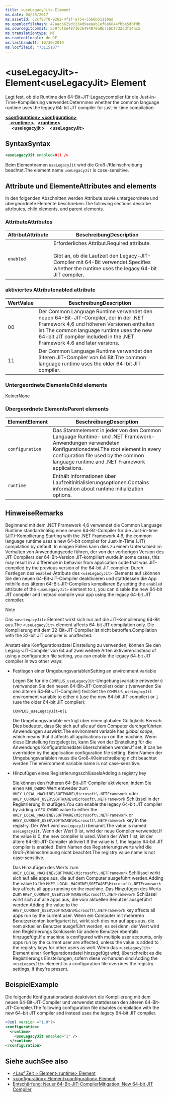 ```yaml
---
title: <useLegacyJit>-Element
ms.date: 04/26/2017
ms.assetid: c2cf97f0-9262-4f1f-a754-5568b51110ad
ms.openlocfilehash: 47aacb629dc234d9aeaab1ef6e6844fbbe5dbfdb
ms.sourcegitcommit: 559fcfbe4871636494870a8b716bf7325df34ac5
ms.translationtype: MT
ms.contentlocale: de-DE
ms.lasthandoff: 10/30/2019
ms.locfileid: "73115107"
---
```

# <a name="uselegacyjit-element"></a><span data-ttu-id="d58df-102">\<useLegacyJit>-Element</span><span class="sxs-lookup"><span data-stu-id="d58df-102">\<useLegacyJit> Element</span></span>

<span data-ttu-id="d58df-103">Legt fest, ob die Runtime den 64-Bit-JIT-Legacycompiler für die Just-in-Time-Kompilierung verwendet.</span><span class="sxs-lookup"><span data-stu-id="d58df-103">Determines whether the common language runtime uses the legacy 64-bit JIT compiler for just-in-time compilation.</span></span>  
  
<span data-ttu-id="d58df-104">[ **\<configuration>** ](../configuration-element.md)</span><span class="sxs-lookup"><span data-stu-id="d58df-104">[**\<configuration>**](../configuration-element.md)</span></span>\
<span data-ttu-id="d58df-105">&nbsp; &nbsp;[ **\<runtime >** ](runtime-element.md) </span><span class="sxs-lookup"><span data-stu-id="d58df-105">&nbsp;&nbsp;[**\<runtime>**](runtime-element.md)</span></span>\
<span data-ttu-id="d58df-106">&nbsp;&nbsp;&nbsp;&nbsp; **\<uselegacyjit >**</span><span class="sxs-lookup"><span data-stu-id="d58df-106">&nbsp;&nbsp;&nbsp;&nbsp;**\<useLegacyJit>**</span></span>  
  
## <a name="syntax"></a><span data-ttu-id="d58df-107">Syntax</span><span class="sxs-lookup"><span data-stu-id="d58df-107">Syntax</span></span>  
  
```xml
<useLegacyJit enabled=0|1 />
```

<span data-ttu-id="d58df-108">Beim Elementnamen `useLegacyJit` wird die Groß-/Kleinschreibung beachtet.</span><span class="sxs-lookup"><span data-stu-id="d58df-108">The element name `useLegacyJit` is case-sensitive.</span></span>
  
## <a name="attributes-and-elements"></a><span data-ttu-id="d58df-109">Attribute und Elemente</span><span class="sxs-lookup"><span data-stu-id="d58df-109">Attributes and elements</span></span>

<span data-ttu-id="d58df-110">In den folgenden Abschnitten werden Attribute sowie untergeordnete und übergeordnete Elemente beschrieben.</span><span class="sxs-lookup"><span data-stu-id="d58df-110">The following sections describe attributes, child elements, and parent elements.</span></span>  
  
### <a name="attributes"></a><span data-ttu-id="d58df-111">Attribute</span><span class="sxs-lookup"><span data-stu-id="d58df-111">Attributes</span></span>  
  
| <span data-ttu-id="d58df-112">Attribut</span><span class="sxs-lookup"><span data-stu-id="d58df-112">Attribute</span></span> | <span data-ttu-id="d58df-113">Beschreibung</span><span class="sxs-lookup"><span data-stu-id="d58df-113">Description</span></span>                                                                                   |  
| --------- | --------------------------------------------------------------------------------------------- |  
| `enabled` | <span data-ttu-id="d58df-114">Erforderliches Attribut.</span><span class="sxs-lookup"><span data-stu-id="d58df-114">Required attribute.</span></span><br><br><span data-ttu-id="d58df-115">Gibt an, ob die Laufzeit den Legacy-JIT-Compiler mit 64-Bit verwendet.</span><span class="sxs-lookup"><span data-stu-id="d58df-115">Specifies whether the runtime uses the legacy 64-bit JIT compiler.</span></span> |  
  
### <a name="enabled-attribute"></a><span data-ttu-id="d58df-116">aktiviertes Attribut</span><span class="sxs-lookup"><span data-stu-id="d58df-116">enabled attribute</span></span>  
  
| <span data-ttu-id="d58df-117">Wert</span><span class="sxs-lookup"><span data-stu-id="d58df-117">Value</span></span> | <span data-ttu-id="d58df-118">Beschreibung</span><span class="sxs-lookup"><span data-stu-id="d58df-118">Description</span></span>                                                                                                         |  
| ----- | ------------------------------------------------------------------------------------------------------------------- |  
| <span data-ttu-id="d58df-119">0</span><span class="sxs-lookup"><span data-stu-id="d58df-119">0</span></span>     | <span data-ttu-id="d58df-120">Der Common Language Runtime verwendet den neuen 64-Bit-JIT-Compiler, der in der .NET Framework 4,6 und höheren Versionen enthalten ist.</span><span class="sxs-lookup"><span data-stu-id="d58df-120">The common language runtime uses the new 64-bit JIT compiler included in the .NET Framework 4.6 and later versions.</span></span> |  
| <span data-ttu-id="d58df-121">1</span><span class="sxs-lookup"><span data-stu-id="d58df-121">1</span></span>     | <span data-ttu-id="d58df-122">Der Common Language Runtime verwendet den älteren JIT-Compiler von 64 Bit.</span><span class="sxs-lookup"><span data-stu-id="d58df-122">The common language runtime uses the older 64-bit JIT compiler.</span></span>                                                     |  
  
### <a name="child-elements"></a><span data-ttu-id="d58df-123">Untergeordnete Elemente</span><span class="sxs-lookup"><span data-stu-id="d58df-123">Child elements</span></span>

<span data-ttu-id="d58df-124">Keiner</span><span class="sxs-lookup"><span data-stu-id="d58df-124">None</span></span>
  
### <a name="parent-elements"></a><span data-ttu-id="d58df-125">Übergeordnete Elemente</span><span class="sxs-lookup"><span data-stu-id="d58df-125">Parent elements</span></span>  
  
| <span data-ttu-id="d58df-126">Element</span><span class="sxs-lookup"><span data-stu-id="d58df-126">Element</span></span>         | <span data-ttu-id="d58df-127">Beschreibung</span><span class="sxs-lookup"><span data-stu-id="d58df-127">Description</span></span>                                                                                                       |  
| --------------- | ----------------------------------------------------------------------------------------------------------------- |  
| `configuration` | <span data-ttu-id="d58df-128">Das Stammelement in jeder von den Common Language Runtime- und .NET Framework-Anwendungen verwendeten Konfigurationsdatei.</span><span class="sxs-lookup"><span data-stu-id="d58df-128">The root element in every configuration file used by the common language runtime and .NET Framework applications.</span></span> |  
| `runtime`       | <span data-ttu-id="d58df-129">Enthält Informationen über Laufzeitinitialisierungsoptionen.</span><span class="sxs-lookup"><span data-stu-id="d58df-129">Contains information about runtime initialization options.</span></span>                                                        |  
  
## <a name="remarks"></a><span data-ttu-id="d58df-130">Hinweise</span><span class="sxs-lookup"><span data-stu-id="d58df-130">Remarks</span></span>  

<span data-ttu-id="d58df-131">Beginnend mit dem .NET Framework 4,6 verwendet die Common Language Runtime standardmäßig einen neuen 64-Bit-Compiler für die Just-in-time (JIT)-Kompilierung.</span><span class="sxs-lookup"><span data-stu-id="d58df-131">Starting with the .NET Framework 4.6, the common language runtime uses a new 64-bit compiler for Just-In-Time (JIT) compilation by default.</span></span> <span data-ttu-id="d58df-132">In einigen Fällen kann dies zu einem Unterschied im Verhalten von Anwendungscode führen, der von der vorherigen Version des JIT-Compilers der 64-Bit-Version JIT-kompiliert wurde.</span><span class="sxs-lookup"><span data-stu-id="d58df-132">In some cases, this may result in a difference in behavior from application code that was JIT-compiled by the previous version of the 64-bit JIT compiler.</span></span> <span data-ttu-id="d58df-133">Durch Festlegen des `enabled`-Attributs des `<useLegacyJit>`-Elements auf `1`können Sie den neuen 64-Bit-JIT-Compiler deaktivieren und stattdessen die App mithilfe des älteren 64-Bit-JIT-Compilers kompilieren.</span><span class="sxs-lookup"><span data-stu-id="d58df-133">By setting the `enabled` attribute of the `<useLegacyJit>` element to `1`, you can disable the new 64-bit JIT compiler and instead compile your app using the legacy 64-bit JIT compiler.</span></span>  
  
> [!NOTE]
> <span data-ttu-id="d58df-134">Das `<useLegacyJit>` Element wirkt sich nur auf die JIT-Kompilierung 64-Bit aus.</span><span class="sxs-lookup"><span data-stu-id="d58df-134">The `<useLegacyJit>` element affects 64-bit JIT compilation only.</span></span> <span data-ttu-id="d58df-135">Die Kompilierung mit dem 32-Bit-JIT-Compiler ist nicht betroffen.</span><span class="sxs-lookup"><span data-stu-id="d58df-135">Compilation with the 32-bit JIT compiler is unaffected.</span></span>  
  
<span data-ttu-id="d58df-136">Anstatt eine Konfigurationsdatei Einstellung zu verwenden, können Sie den Legacy-JIT-Compiler von 64 auf zwei weitere Arten aktivieren:</span><span class="sxs-lookup"><span data-stu-id="d58df-136">Instead of using a configuration file setting, you can enable the legacy 64-bit JIT compiler in two other ways:</span></span>  
  
- <span data-ttu-id="d58df-137">Festlegen einer Umgebungsvariablen</span><span class="sxs-lookup"><span data-stu-id="d58df-137">Setting an environment variable</span></span>

  <span data-ttu-id="d58df-138">Legen Sie für die `COMPLUS_useLegacyJit`-Umgebungsvariable entweder `0` (verwenden Sie den neuen 64-Bit-JIT-Compiler) oder `1` (verwenden Sie den älteren 64-Bit-JIT-Compiler) fest:</span><span class="sxs-lookup"><span data-stu-id="d58df-138">Set the `COMPLUS_useLegacyJit` environment variable to either `0` (use the new 64-bit JIT compiler) or `1` (use the older 64-bit JIT compiler):</span></span>
  
  ```  
  COMPLUS_useLegacyJit=0|1  
  ```  
  
  <span data-ttu-id="d58df-139">Die Umgebungsvariable verfügt über einen globalen Gültigkeits *Bereich*. Dies bedeutet, dass Sie sich auf alle auf dem Computer durchgeführten Anwendungen auswirkt.</span><span class="sxs-lookup"><span data-stu-id="d58df-139">The environment variable has *global scope*, which means that it affects all applications run on the machine.</span></span> <span data-ttu-id="d58df-140">Wenn diese Einstellung festgelegt ist, kann Sie von der Einstellung für die Anwendungs Konfigurationsdatei überschrieben werden.</span><span class="sxs-lookup"><span data-stu-id="d58df-140">If set, it can be overridden by the application configuration file setting.</span></span> <span data-ttu-id="d58df-141">Beim Namen der Umgebungsvariablen muss die Groß-/Kleinschreibung nicht beachtet werden.</span><span class="sxs-lookup"><span data-stu-id="d58df-141">The environment variable name is not case-sensitive.</span></span>
  
- <span data-ttu-id="d58df-142">Hinzufügen eines Registrierungsschlüssels</span><span class="sxs-lookup"><span data-stu-id="d58df-142">Adding a registry key</span></span>

  <span data-ttu-id="d58df-143">Sie können den früheren 64-Bit-JIT-Compiler aktivieren, indem Sie einen `REG_DWORD` Wert entweder zum `HKEY_LOCAL_MACHINE\SOFTWARE\Microsoft\.NETFramework` oder `HKEY_CURRENT_USER\SOFTWARE\Microsoft\.NETFramework` Schlüssel in der Registrierung hinzufügen.</span><span class="sxs-lookup"><span data-stu-id="d58df-143">You can enable the legacy 64-bit JIT compiler by adding a `REG_DWORD` value to either the `HKEY_LOCAL_MACHINE\SOFTWARE\Microsoft\.NETFramework` or `HKEY_CURRENT_USER\SOFTWARE\Microsoft\.NETFramework` key in the registry.</span></span> <span data-ttu-id="d58df-144">Der Wert wird `useLegacyJit`benannt.</span><span class="sxs-lookup"><span data-stu-id="d58df-144">The value is named `useLegacyJit`.</span></span> <span data-ttu-id="d58df-145">Wenn der Wert 0 ist, wird der neue Compiler verwendet.</span><span class="sxs-lookup"><span data-stu-id="d58df-145">If the value is 0, the new compiler is used.</span></span> <span data-ttu-id="d58df-146">Wenn der Wert 1 ist, ist der ältere 64-Bit-JIT-Compiler aktiviert.</span><span class="sxs-lookup"><span data-stu-id="d58df-146">If the value is 1, the legacy 64-bit JIT compiler is enabled.</span></span> <span data-ttu-id="d58df-147">Beim Namen des Registrierungswerts wird die Groß-/Kleinschreibung nicht beachtet.</span><span class="sxs-lookup"><span data-stu-id="d58df-147">The registry value name is not case-sensitive.</span></span>
  
  <span data-ttu-id="d58df-148">Das Hinzufügen des Werts zum `HKEY_LOCAL_MACHINE\SOFTWARE\Microsoft\.NETFramework` Schlüssel wirkt sich auf alle apps aus, die auf dem Computer ausgeführt werden.</span><span class="sxs-lookup"><span data-stu-id="d58df-148">Adding the value to the `HKEY_LOCAL_MACHINE\SOFTWARE\Microsoft\.NETFramework` key affects all apps running on the machine.</span></span> <span data-ttu-id="d58df-149">Das Hinzufügen des Werts zum `HKEY_CURRENT_USER\SOFTWARE\Microsoft\.NETFramework` Schlüssel wirkt sich auf alle apps aus, die vom aktuellen Benutzer ausgeführt werden.</span><span class="sxs-lookup"><span data-stu-id="d58df-149">Adding the value to the `HKEY_CURRENT_USER\SOFTWARE\Microsoft\.NETFramework` key affects all apps run by the current user.</span></span> <span data-ttu-id="d58df-150">Wenn ein Computer mit mehreren Benutzerkonten konfiguriert ist, wirkt sich dies nur auf apps aus, die vom aktuellen Benutzer ausgeführt werden, es sei denn, der Wert wird den Registrierungs Schlüsseln für andere Benutzer ebenfalls hinzugefügt.</span><span class="sxs-lookup"><span data-stu-id="d58df-150">If a machine is configured with multiple user accounts, only apps run by the current user are affected, unless the value is added to the registry keys for other users as well.</span></span> <span data-ttu-id="d58df-151">Wenn das `<useLegacyJit>`-Element einer Konfigurationsdatei hinzugefügt wird, überschreibt es die Registrierungs Einstellungen, sofern diese vorhanden sind.</span><span class="sxs-lookup"><span data-stu-id="d58df-151">Adding the `<useLegacyJit>` element to a configuration file overrides the registry settings, if they're present.</span></span>  
  
## <a name="example"></a><span data-ttu-id="d58df-152">Beispiel</span><span class="sxs-lookup"><span data-stu-id="d58df-152">Example</span></span>  

<span data-ttu-id="d58df-153">Die folgende Konfigurationsdatei deaktiviert die Kompilierung mit dem neuen 64-Bit-JIT-Compiler und verwendet stattdessen den älteren 64-Bit-JIT-Compiler.</span><span class="sxs-lookup"><span data-stu-id="d58df-153">The following configuration file disables compilation with the new 64-bit JIT compiler and instead uses the legacy 64-bit JIT compiler.</span></span>  
  
```xml  
<?xml version ="1.0"?>  
<configuration>  
  <runtime>  
    <useLegacyJit enabled="1" />  
  </runtime>  
</configuration>  
```  
  
## <a name="see-also"></a><span data-ttu-id="d58df-154">Siehe auch</span><span class="sxs-lookup"><span data-stu-id="d58df-154">See also</span></span>

- [<span data-ttu-id="d58df-155">\<Lauf Zeit > Element</span><span class="sxs-lookup"><span data-stu-id="d58df-155">\<runtime> Element</span></span>](runtime-element.md)
- [<span data-ttu-id="d58df-156">\<configuration> Element</span><span class="sxs-lookup"><span data-stu-id="d58df-156">\<configuration> Element</span></span>](../configuration-element.md)
- [<span data-ttu-id="d58df-157">Entschärfung: Neuer 64-Bit-JIT-Compiler</span><span class="sxs-lookup"><span data-stu-id="d58df-157">Mitigation: New 64-bit JIT Compiler</span></span>](../../../migration-guide/mitigation-new-64-bit-jit-compiler.md)
